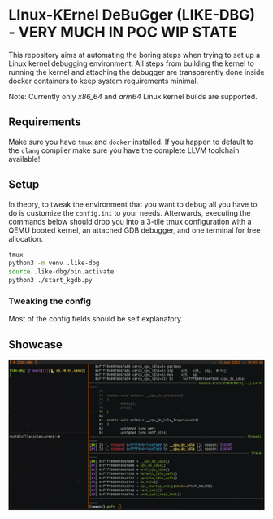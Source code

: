# LInux-KErnel DeBuGger (LIKE-DBG) - **VERY MUCH IN POC WIP STATE**

This repository aims at automating the boring steps when trying to set up a Linux kernel debugging environment.
All steps from building the kernel to running the kernel and attaching the debugger are transparently done inside docker containers to keep system requirements minimal.

Note: Currently only *x86_64* and *arm64* Linux kernel builds are supported.

## Requirements

Make sure you have `tmux` and `docker` installed. 
If you happen to default to the `clang` compiler make sure you have the complete LLVM toolchain available!

## Setup

In theory, to tweak the environment that you want to debug all you have to do is customize the `config.ini` to your needs.
Afterwards, executing the commands below should drop you into a 3-tile tmux configuration with a QEMU booted kernel, an attached
GDB debugger, and one terminal for free allocation.

```bash
tmux
python3 -m venv .like-dbg
source .like-dbg/bin.activate
python3 ./start_kgdb.py
```

### Tweaking the config

Most of the config fields should be self explanatory.


## Showcase

![img/example.png](img/example.png)
